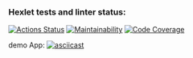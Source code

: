 ### Hexlet tests and linter status:
[![Actions Status](https://github.com/RazdorPaul/java-project-71/actions/workflows/hexlet-check.yml/badge.svg)](https://github.com/RazdorPaul/java-project-71/actions)
[![Maintainability](https://qlty.sh/badges/8b20c85d-b3df-4596-8af5-759a8260bbb6/maintainability.svg)](https://qlty.sh/gh/RazdorPaul/projects/java-project-71)
[![Code Coverage](https://qlty.sh/badges/8b20c85d-b3df-4596-8af5-759a8260bbb6/test_coverage.svg)](https://qlty.sh/gh/RazdorPaul/projects/java-project-71)


demo App:
[![asciicast](https://asciinema.org/a/WmdLvtESeRdT8w6ibc1CIbuPY.svg)](https://asciinema.org/a/WmdLvtESeRdT8w6ibc1CIbuPY)
